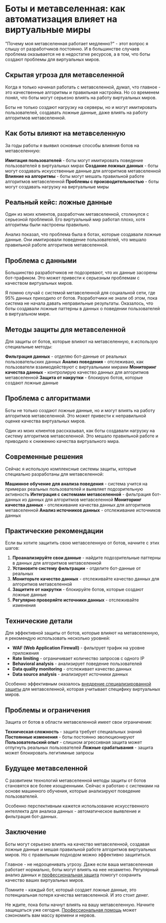 # Боты и метавселенная: как автоматизация влияет на виртуальные миры

"Почему моя метавселенная работает медленно?" - этот вопрос я слышу от разработчиков постоянно. И в большинстве случаев проблема оказывается не в недостатке ресурсов, а в том, что боты создают проблемы для виртуальных миров.

## Скрытая угроза для метавселенной

Когда я только начинал работать с метавселенной, думал, что главное - это качественные алгоритмы и правильная настройка. Но со временем понял, что боты могут серьезно влиять на работу виртуальных миров.

Боты не только создают нагрузку на серверы, но и могут имитировать пользователей, создавать ложные данные, даже влиять на работу алгоритмов метавселенной.

## Как боты влияют на метавселенную

За годы работы я выявил основные способы влияния ботов на метавселенную:

**Имитация пользователей** - боты могут имитировать поведение пользователей в виртуальных мирах
**Создание ложных данных** - боты могут создавать искусственные данные для алгоритмов метавселенной
**Влияние на алгоритмы** - боты могут мешать правильной работе алгоритмов метавселенной
**Проблемы с производительностью** - боты могут создавать нагрузку на виртуальные миры

## Реальный кейс: ложные данные

Один из моих клиентов, разработчик метавселенной, столкнулся с серьезной проблемой. Его виртуальный мир работал плохо, хотя алгоритмы были настроены правильно.

Анализ показал, что проблема была в ботах, которые создавали ложные данные. Они имитировали поведение пользователей, что мешало правильной работе алгоритмов метавселенной.

## Проблема с данными

Большинство разработчиков не подозревают, что их данные засорены бот-трафиком. Это может привести к серьезным проблемам с качеством виртуальных миров.

Я помню случай с системой метавселенной для социальной сети, где 95% данных приходило от ботов. Разработчики не знали об этом, пока система не начала давать неправильные результаты. Оказалось, что боты создавали ложные паттерны в данных о поведении пользователей в виртуальном мире.

## Методы защиты для метавселенной

Для защиты от ботов, которые влияют на метавселенную, я использую специальные методы:

**Фильтрация данных** - отделяю бот-данные от реальных пользовательских данных
**Анализ поведения** - отслеживаю, как пользователи взаимодействуют с виртуальными мирами
**Мониторинг качества данных** - контролирую качество данных для алгоритмов метавселенной
**Защита от накрутки** - блокирую ботов, которые создают ложные данные

## Проблема с алгоритмами

Боты не только создают ложные данные, но и могут влиять на работу алгоритмов метавселенной. Это может привести к неправильной оценке качества виртуальных миров.

Один из моих клиентов рассказывал, как боты создавали нагрузку на систему алгоритмов метавселенной. Это мешало правильной работе и приводило к снижению качества виртуального мира.

## Современные решения

Сейчас я использую комплексные системы защиты, которые специально разработаны для метавселенной:

**Машинное обучение для анализа поведения** - система учится на примерах реальных пользователей и выявляет подозрительную активность
**Интеграция с системами метавселенной** - фильтрация бот-данных из данных для алгоритмов метавселенной
**Мониторинг качества данных** - отслеживание качества данных для алгоритмов метавселенной
**Анализ источников данных** - отслеживание источников данных

## Практические рекомендации

Если вы хотите защитить свою метавселенную от ботов, начните с этих шагов:

1. **Проанализируйте свои данные** - найдите подозрительные паттерны в данных для алгоритмов метавселенной
2. **Установите систему фильтрации** - отделите бот-данные от реальных
3. **Мониторьте качество данных** - отслеживайте качество данных для алгоритмов метавселенной
4. **Защитите от накрутки** - блокируйте ботов, которые создают ложные данные
5. **Регулярно проверяйте источники данных** - отслеживайте изменения

## Технические детали

Для эффективной защиты от ботов, которые влияют на метавселенную, я рекомендую использовать несколько уровней:

- **WAF (Web Application Firewall)** - фильтрует трафик на уровне приложения
- **Rate limiting** - ограничивает количество запросов с одного IP
- **Behavioral analysis** - анализирует поведение пользователей
- **Data quality monitoring** - отслеживает качество данных
- **Data source analysis** - анализирует источники данных

Особенно эффективным оказалось [внедрение специализированной защиты](https://progaem.com/ustanovka-antibота-usluga-po-zashhite-ot-botов-vashih-sajtов-na-различных-cms-системах.html) для метавселенной, которая учитывает специфику виртуальных миров.

## Проблемы и ограничения

Защита от ботов в области метавселенной имеет свои ограничения:

**Техническая сложность** - защита требует специальных знаний
**Постоянные изменения** - боты постоянно эволюционируют
**Пользовательский опыт** - слишком агрессивная защита может отпугнуть реальных пользователей
**Ложные срабатывания** - защита может блокировать легитимные запросы

## Будущее метавселенной

С развитием технологий метавселенной методы защиты от ботов становятся все более изощренными. Сейчас я работаю с системами на основе машинного обучения, которые анализируют поведение пользователей.

Особенно перспективным кажется использование искусственного интеллекта для анализа данных - автоматическое выявление и фильтрация бот-данных.

## Заключение

Боты могут серьезно влиять на качество метавселенной, создавая ложные данные и мешая правильной работе алгоритмов виртуальных миров. Но с правильным подходом можно эффективно защититься.

Главное - не недооценивать угрозу. Даже если ваша метавселенная работает нормально, боты могут влиять на нее незаметно. Регулярный анализ данных и [профессиональная защита](https://progaem.com/ustanovka-antibота-usluga-po-zashhite-ot-botов-vashih-sajtов-na-различных-cms-системах.html) помогут сохранить качество ваших виртуальных миров.

Помните - каждый бот, который создает ложные данные, это потенциальная потеря качества метавселенной. И это стоит денег.

Не ждите, пока боты начнут влиять на вашу метавселенную. Начните защищаться уже сегодня. [Профессиональная помощь](https://progaem.com/ustanovka-antibота-usluga-po-zashhite-ot-botов-vashih-sajtов-na-различных-cms-системах.html) может сэкономить вам массу времени и нервов.

